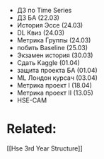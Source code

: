 - ДЗ по Time Series
- ДЗ БА (22.03)
- История Эссе (24.03)
- DL Квиз (24.03)
- Метрика Группы (24.03)
- побить Baseline (25.03)
- Экзамен история (30.03)
- Сдать Kaggle (01.04)
- защита проекта БА (01.04)
- ML Лондон курсач (03.04)
- Метрика проект I (18.04)
- Метрика проект II (13.05)
- HSE-CAM




# Related:
[[Hse 3rd Year Structure]]